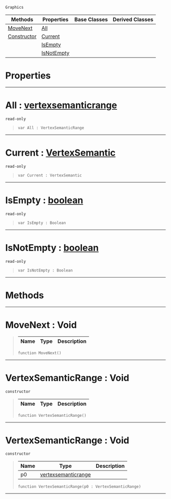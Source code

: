  `Graphics`

|Methods|Properties|Base Classes|Derived Classes|
|---|---|---|---|
|[ MoveNext](https://github.com/dragonCASTjosh/PlasmaDocs/blob/master/code_reference/class_reference/vertexsemanticrange.markdown#movenext-void)|[ All](https://github.com/dragonCASTjosh/PlasmaDocs/blob/master/code_reference/class_reference/vertexsemanticrange.markdown#all-plasma-engine-document)| | |
|[ Constructor](https://github.com/dragonCASTjosh/PlasmaDocs/blob/master/code_reference/class_reference/vertexsemanticrange.markdown#vertexsemanticrange-void)|[ Current](https://github.com/dragonCASTjosh/PlasmaDocs/blob/master/code_reference/class_reference/vertexsemanticrange.markdown#current-plasma-engine-docu)| | |
| |[ IsEmpty](https://github.com/dragonCASTjosh/PlasmaDocs/blob/master/code_reference/class_reference/vertexsemanticrange.markdown#isempty-plasma-engine-docu)| | |
| |[ IsNotEmpty](https://github.com/dragonCASTjosh/PlasmaDocs/blob/master/code_reference/class_reference/vertexsemanticrange.markdown#isnotempty-plasma-engine-d)| | |


 #  Properties


---  
 #  All : [vertexsemanticrange](https://github.com/dragonCASTjosh/PlasmaDocs/blob/master/code_reference/class_reference/vertexsemanticrange.markdown)

 `read-only`

> 
> ``` lang=cpp, name=Lightning
> var All : VertexSemanticRange


---  
 #  Current : [VertexSemantic](https://github.com/dragonCASTjosh/PlasmaDocs/blob/master/code_reference/enum_reference.markdown#vertexsemantic)

 `read-only`

> 
> ``` lang=cpp, name=Lightning
> var Current : VertexSemantic


---  
 #  IsEmpty : [boolean](https://github.com/dragonCASTjosh/PlasmaDocs/blob/master/code_reference/lightning_base_types/boolean.markdown)

 `read-only`

> 
> ``` lang=cpp, name=Lightning
> var IsEmpty : Boolean


---  
 #  IsNotEmpty : [boolean](https://github.com/dragonCASTjosh/PlasmaDocs/blob/master/code_reference/lightning_base_types/boolean.markdown)

 `read-only`

> 
> ``` lang=cpp, name=Lightning
> var IsNotEmpty : Boolean


---  
 #  Methods


---  
 #  MoveNext : Void

> 
> |Name|Type|Description|
> |---|---|---|
> ``` lang=cpp, name=Lightning
> function MoveNext()
> ``` 


---  
 #  VertexSemanticRange : Void

 `constructor`

> 
> |Name|Type|Description|
> |---|---|---|
> ``` lang=cpp, name=Lightning
> function VertexSemanticRange()
> ``` 


---  
 #  VertexSemanticRange : Void

 `constructor`

> 
> |Name|Type|Description|
> |---|---|---|
> |p0|[vertexsemanticrange](https://github.com/dragonCASTjosh/PlasmaDocs/blob/master/code_reference/class_reference/vertexsemanticrange.markdown)| |
> ``` lang=cpp, name=Lightning
> function VertexSemanticRange(p0 : VertexSemanticRange)
> ``` 


---  
 

 
